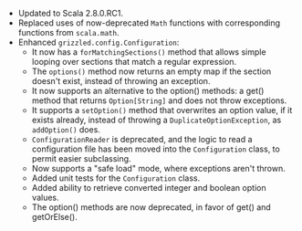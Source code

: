 * Updated to Scala 2.8.0.RC1.
* Replaced uses of now-deprecated `Math` functions with corresponding functions
  from `scala.math`.
* Enhanced `grizzled.config.Configuration`:
  - It now has a `forMatchingSections()` method that allows simple looping over
    sections that match a regular expression.
  - The `options()` method now returns an empty map if the section doesn't
    exist, instead of throwing an exception.
  - It now supports an alternative to the option() methods: a get() method
    that returns `Option[String]` and does not throw exceptions.
  - It supports a `setOption()` method that overwrites an option value, if it
    exists already, instead of throwing a `DuplicateOptionException`, as 
    `addOption()` does.
  - `ConfigurationReader` is deprecated, and the logic to read a configuration
    file has been moved into the `Configuration` class, to permit easier
    subclassing.
  - Now supports a "safe load" mode, where exceptions aren't thrown.
  - Added unit tests for the `Configuration` class.
  - Added ability to retrieve converted integer and boolean option values.
  - The option() methods are now deprecated, in favor of get() and
    getOrElse().
